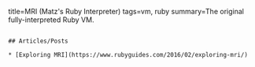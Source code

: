 title=MRI (Matz's Ruby Interpreter)
tags=vm, ruby
summary=The original fully-interpreted Ruby VM.
~~~~~~

## Articles/Posts

* [Exploring MRI](https://www.rubyguides.com/2016/02/exploring-mri/)
